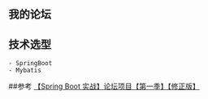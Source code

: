 ## 我的论坛
## 技术选型
    - SpringBoot
    - Mybatis
##参考
[【Spring Boot 实战】论坛项目【第一季】【修正版】](https://www.baidu.com/s?wd=markdown%E9%93%BE%E6%8E%A5&f=12&rsp=0&oq=markdown%E8%BF%9E%E6%8E%A5&ie=utf-8&rsv_pq=910aa098000a85d0&rsv_t=cbe8C%2bKsW1EOSqik%2bh9oDohPUTc8UFL89u9q9C1Mu9PXsi1Lu84B6ILXJtQ&rqlang=cn)